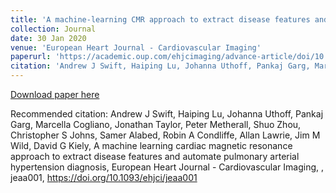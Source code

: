 ```yaml
---
title: 'A machine-learning CMR approach to extract disease features and automate pulmonary arterial hypertension diagnosis.'
collection: Journal
date: 30 Jan 2020
venue: 'European Heart Journal - Cardiovascular Imaging'
paperurl: 'https://academic.oup.com/ehjcimaging/advance-article/doi/10.1093/ehjci/jeaa001/5717931'
citation: 'Andrew J Swift, Haiping Lu, Johanna Uthoff, Pankaj Garg, Marcella Cogliano, Jonathan Taylor, Peter Metherall, Shuo Zhou, Christopher S Johns, Samer Alabed, Robin A Condliffe, Allan Lawrie, Jim M Wild, David G Kiely. <i>European Heart Journal - Cardiovascular Imaging</i>, jeaa001, <a href="https://academic.oup.com/ehjcimaging/advance-article/doi/10.1093/ehjci/jeaa001/5717931">https://doi.org/10.1093/ehjci/jeaa001</a><br>.'
---
```

<!---This paper is about the number 2. The number 3 is left for future work.-->

[Download paper here](https://academic.oup.com/ehjcimaging/advance-article/doi/10.1093/ehjci/jeaa001/5717931)

Recommended citation: Andrew J Swift, Haiping Lu, Johanna Uthoff, Pankaj Garg, Marcella Cogliano, Jonathan Taylor, Peter Metherall, Shuo Zhou, Christopher S Johns, Samer Alabed, Robin A Condliffe, Allan Lawrie, Jim M Wild, David G Kiely, A machine learning cardiac magnetic resonance approach to extract disease features and automate pulmonary arterial hypertension diagnosis, European Heart Journal - Cardiovascular Imaging, , jeaa001, https://doi.org/10.1093/ehjci/jeaa001
<!---permalink: /publication/2010-10-01-paper-title-number-2-->
<!---excerpt: 'This paper is about the number 2. The number 3 is left for future work.'.-->
<!---&quot;Paper Title Number 2.&quot; <i>arxiv</i>. 1(2).-->
